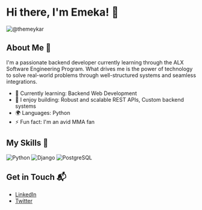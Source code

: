 
# Hi there, I'm Emeka! 👋

![@themeykar](https://github.com/user-attachments/assets/8b42767d-80a0-4a4d-9e0e-6983caead496)

## About Me 🚀

 I'm a passionate backend developer currently learning through the ALX Software Engineering Program.
 What drives me is the power of technology to solve real-world problems through well-structured systems and seamless integrations.


- 🌱 Currently learning: Backend Web Development
- 🔭 I enjoy building: Robust and scalable REST APIs, Custom backend systems
- 🌍 Languages: Python
- ⚡ Fun fact: I'm an avid MMA fan 

## My Skills 🧠

![Python](https://img.shields.io/badge/python-3670A0?style=for-the-badge&logo=python&logoColor=ffdd54)
![Django](https://img.shields.io/pypi/frameworkversions/django/:packageName)
![PostgreSQL](https://images.app.goo.gl/cYRZsh5SYrdRqvrz9)

## Get in Touch 📬

- [LinkedIn](https://www.linkedin.com/in/orjie007)
- [Twitter](https://x.com/themeykar_?s=21)
